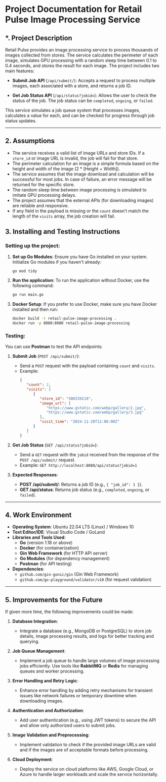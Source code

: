
# Project Documentation for Retail Pulse Image Processing Service

## *. Project Description

Retail Pulse provides an image processing service to process thousands of images collected from stores. The service calculates the perimeter of each image, simulates GPU processing with a random sleep time between 0.1 to 0.4 seconds, and stores the result for each image. The project includes two main features:

- **Submit Job API** (`/api/submit/`): Accepts a request to process multiple images, each associated with a store, and returns a job ID.
  
- **Get Job Status API** (`/api/status?jobid=`): Allows the user to check the status of the job. The job status can be `completed`, `ongoing`, or `failed`.

This service simulates a job queue system that processes images, calculates a value for each, and can be checked for progress through job status updates.

---

## **2. Assumptions**

- The service receives a valid list of image URLs and store IDs. If a `store_id` or image URL is invalid, the job will fail for that store.
- The perimeter calculation for an image is a simple formula based on the height and width of the image (2 * [Height + Width]).
- The service assumes that the image download and calculation will be successful for most jobs. In case of failure, an error message will be returned for the specific store.
- The random sleep time between image processing is simulated to imitate GPU processing delays.
- The project assumes that the external APIs (for downloading images) are reliable and responsive.
- If any field in the payload is missing or the `count` doesn’t match the length of the `visits` array, the job creation will fail.

## **3. Installing and Testing Instructions**

### **Setting up the project**:

1. **Set up Go Modules**:
   Ensure you have Go installed on your system. Initialize Go modules if you haven't already:
   ```bash
   go mod tidy
   ```

2. **Run the application**:
   To run the application without Docker, use the following command:
   ```bash
   go run main.go
   ```

3. **Docker Setup**:
   If you prefer to use Docker, make sure you have Docker installed and then run:
   ```bash
   docker build -t retail-pulse-image-processing .
   docker run -p 8080:8080 retail-pulse-image-processing
   ```

### **Testing**:
You can use **Postman** to test the API endpoints:

1. **Submit Job** (`POST /api/submit/`):
   - Send a `POST` request with the payload containing `count` and `visits`.
   - Example:
     ```json
     {
        "count": 2,
        "visits": [
           {
              "store_id": "S00339218",
              "image_url": [
                 "https://www.gstatic.com/webp/gallery/2.jpg",
                 "https://www.gstatic.com/webp/gallery/3.jpg"
              ],
              "visit_time": "2024-11-20T12:00:00Z"
           }
        ]
     }
     ```
   
2. **Get Job Status** (`GET /api/status?jobid=`):
   - Send a `GET` request with the `jobid` received from the response of the `POST /api/submit/` request.
   - Example: `GET http://localhost:8080/api/status?jobid=1`

3. **Expected Responses**:
   - **POST /api/submit/**: Returns a job ID (e.g., `{ "job_id": 1 }`).
   - **GET /api/status**: Returns job status (e.g., `completed`, `ongoing`, or `failed`).

---

## **4. Work Environment**

- **Operating System**: Ubuntu 22.04 LTS (Linux) / Windows 10
- **Text Editor/IDE**: Visual Studio Code / GoLand
- **Libraries and Tools Used**:
  - **Go** (version 1.18 or above)
  - **Docker** (for containerization)
  - **Gin Web Framework** (for HTTP API server)
  - **Go Modules** (for dependency management)
  - **Postman** (for API testing)
- **Dependencies**:
  - `github.com/gin-gonic/gin` (Gin Web Framework)
  - `github.com/go-playground/validator/v10` (for request validation)

---

## **5. Improvements for the Future**

If given more time, the following improvements could be made:

1. **Database Integration**:
   - Integrate a database (e.g., MongoDB or PostgreSQL) to store job details, image processing results, and logs for better tracking and querying.
   
2. **Job Queue Management**:
   - Implement a job queue to handle large volumes of image processing jobs efficiently. Use tools like **RabbitMQ** or **Redis** for managing queues and worker processing.

3. **Error Handling and Retry Logic**:
   - Enhance error handling by adding retry mechanisms for transient issues like network failures or temporary downtime when downloading images.


4. **Authentication and Authorization**:
   - Add user authentication (e.g., using JWT tokens) to secure the API and allow only authorized users to submit jobs.



5. **Image Validation and Preprocessing**:
   - Implement validation to check if the provided image URLs are valid and if the images are of acceptable formats before processing.

6. **Cloud Deployment**:
   - Deploy the service on cloud platforms like AWS, Google Cloud, or Azure to handle larger workloads and scale the service horizontally.


